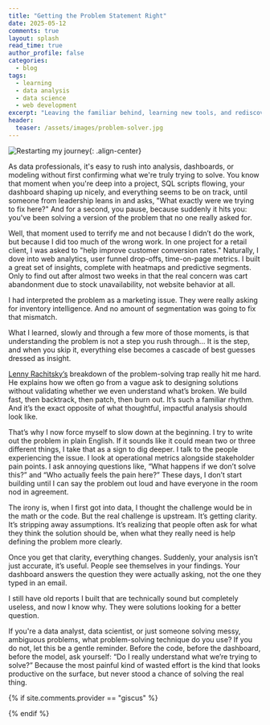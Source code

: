 ```yaml
---
title: "Getting the Problem Statement Right"
date: 2025-05-12
comments: true
layout: splash
read_time: true
author_profile: false
categories:
  - blog
tags:
  - learning
  - data analysis
  - data science
  - web development
excerpt: "Leaving the familiar behind, learning new tools, and rediscovering myself through data. Here's where I am and where I'm going."
header:
  teaser: /assets/images/problem-solver.jpg
---
```


![Restarting my journey](/assets/images/problem-statement.jpg){: .align-center}

As data professionals, it's easy to rush into analysis, dashboards, or modeling without first confirming what we're truly trying to solve. You know that moment when you're deep into a project, SQL scripts flowing, your dashboard shaping up nicely, and everything seems to be on track, until someone from leadership leans in and asks, "What exactly were we trying to fix here?" And for a second, you pause, because suddenly it hits you: you've been solving a version of the problem that no one really asked for.

Well, that moment used to terrify me and not because I didn’t do the work, but because I did too much of the wrong work. In one project for a retail client, I was asked to "help improve customer conversion rates." Naturally, I dove into web analytics, user funnel drop-offs, time-on-page metrics. I built a great set of insights, complete with heatmaps and predictive segments. Only to find out after almost two weeks in that the real concern was cart abandonment due to stock unavailability, not website behavior at all.

I had interpreted the problem as a marketing issue. They were really asking for inventory intelligence. And no amount of segmentation was going to fix that mismatch.

What I learned, slowly and through a few more of those moments, is that understanding the problem is not a step you rush through… It is the step, and when you skip it, everything else becomes a cascade of best guesses dressed as insight.

[Lenny Rachitsky’s](https://www.lennysnewsletter.com/p/a-three-step-framework-for-solving) breakdown of the problem-solving trap really hit me hard. He explains how we often go from a vague ask to designing solutions without validating whether we even understand what’s broken. We build fast, then backtrack, then patch, then burn out. It’s such a familiar rhythm. And it’s the exact opposite of what thoughtful, impactful analysis should look like.

That’s why I now force myself to slow down at the beginning. I try to write out the problem in plain English. If it sounds like it could mean two or three different things, I take that as a sign to dig deeper. I talk to the people experiencing the issue. I look at operational metrics alongside stakeholder pain points. I ask annoying questions like, “What happens if we don’t solve this?” and “Who actually feels the pain here?” These days, I don’t start building until I can say the problem out loud and have everyone in the room nod in agreement.

The irony is, when I first got into data, I thought the challenge would be in the math or the code. But the real challenge is upstream. It’s getting clarity. It’s stripping away assumptions. It’s realizing that people often ask for what they think the solution should be, when what they really need is help defining the problem more clearly.

Once you get that clarity, everything changes. Suddenly, your analysis isn’t just accurate, it’s useful. People see themselves in your findings. Your dashboard answers the question they were actually asking, not the one they typed in an email.

I still have old reports I built that are technically sound but completely useless, and now I know why. They were solutions looking for a better question.

If you're a data analyst, data scientist, or just someone solving messy, ambiguous problems, what problem-solving technique do you use? If you do not, let this be a gentle reminder. Before the code, before the dashboard, before the model, ask yourself: “Do I really understand what we’re trying to solve?” Because the most painful kind of wasted effort is the kind that looks productive on the surface, but never stood a chance of solving the real thing.

{% if site.comments.provider == "giscus" %}
  <script src="https://giscus.app/client.js"
          data-repo="{{ site.comments.giscus.repo }}"
          data-repo-id="{{ site.comments.giscus.repo_id }}"
          data-category="{{ site.comments.giscus.category }}"
          data-category-id="{{ site.comments.giscus.category_id }}"
          data-mapping="{{ site.comments.giscus.mapping }}"
          data-reactions-enabled="{{ site.comments.giscus.reactions_enabled }}"
          data-emit-metadata="{{ site.comments.giscus.emit_metadata }}"
          data-input-position="{{ site.comments.giscus.input_position }}"
          data-theme="{{ site.comments.giscus.theme }}"
          data-lang="{{ site.comments.giscus.lang }}"
          data-loading="{{ site.comments.giscus.loading }}"
          crossorigin="{{ site.comments.giscus.crossorigin }}"
          async>
  </script>
{% endif %}
